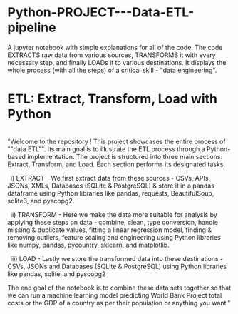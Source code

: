 # Python-PROJECT---Data-ETL-pipeline
A jupyter notebook with simple explanations for all of the code. The code EXTRACTS raw data from various sources, TRANSFORMS it with every necessary step, and finally LOADs it to various destinations. It displays the whole process (with all the steps) of a critical skill - "data engineering".

# ETL: Extract, Transform, Load with Python
<br>"Welcome to the repository ! This project showcases the entire process of ""data ETL"". Its main goal  is to illustrate the ETL process through a Python-based implementation. The project is structured into three main sections: Extract, Transform, and Load. Each section performs its designated tasks.

&ensp;i) EXTRACT - We first extract data from these sources - CSVs, APIs, JSONs, XMLs, Databases (SQLite & PostgreSQL) & store it in a pandas dataframe using Python libraries like pandas, requests, BeautifulSoup, sqlite3, and pyscopg2.

&ensp;ii) TRANSFORM - Here we make the data more suitable for analysis by applying these steps on data - combine, clean, type conversion, handle missing & duplicate values, fitting a linear regression model, finding & removing outliers, feature scaling and engineering using Python libraries like numpy, pandas, pycountry, sklearn, and matplotlib.  

&ensp;iii) LOAD - Lastly we store the transformed data into these destinations - CSVs, JSONs and Databases (SQLite & PostgreSQL) using Python libraries like pandas, sqlite, and pyscopg2

The end goal of the notebook is to combine these data sets together so that we can run a machine learning model predicting World Bank Project total costs or the GDP of a country as per their population or anything you want."
